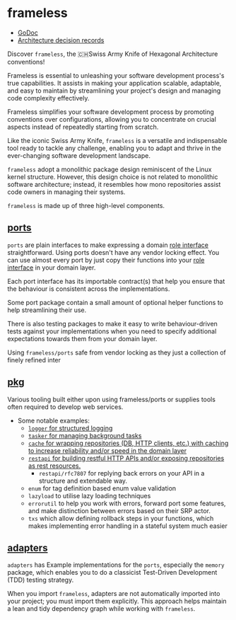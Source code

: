 # frameless

- [GoDoc](https://pkg.go.dev/github.com/adamluzsi/frameless)
- [Architecture decision records](docs/ADR)

Discover `frameless`, the 🇨🇭Swiss Army Knife of Hexagonal Architecture conventions!

Frameless is essential to unleashing your software development process's true capabilities.
It assists in making your application scalable, adaptable, and easy to maintain
by streamlining your project's design and managing code complexity effectively.

Frameless simplifies your software development process by promoting conventions over configurations,
allowing you to concentrate on crucial aspects instead of repeatedly starting from scratch.

Like the iconic Swiss Army Knife, `frameless` is a versatile and indispensable tool ready to tackle any challenge,
enabling you to adapt and thrive in the ever-changing software development landscape.

`frameless` adopt a monolithic package design reminiscent of the Linux kernel structure.
However, this design choice is not related to monolithic software architecture;
instead, it resembles how mono repositories assist code owners in managing their systems.

`frameless` is made up of three high-level components.

## [ports](ports/README.md)

`ports` are plain interfaces to make expressing a domain [role interface][:role-interface:] straightforward.
Using ports doesn't have any vendor locking effect. 
You can use almost every port by just copy their functions into your [role interface][:role-interface:] in your domain layer. 

Each port interface has its importable contract(s) that help you ensure
that the behaviour is consistent across the implementations.

Some port package contain a small amount of optional helper functions to help streamlining their use.

There is also testing packages to make it easy to write behaviour-driven tests against your implementations
  when you need to specify additional expectations towards them from your domain layer.

Using `frameless/ports` safe from vendor locking as they just a collection of finely refined inter

## [pkg](pkg/README.md)

Various tooling built either upon using frameless/ports or supplies tools often required to develop web services.

- Some notable examples:
    - [`logger` for structured logging](pkg/logger/README.md)
    - [`tasker` for managing background tasks](pkg/tasker/README.md)
    - [`cache` for wrapping repositories (DB, HTTP clients, etc.) with caching to increase reliability and/or speed in the domain layer](pkg/cache/README.md)
    - [`restapi` for building restful HTTP APIs and/or exposing repositories as rest resources.](pkg/restapi/README.md)
      - `restapi/rfc7807` for replying back errors on your API in a structure and extendable way. 
    - `enum` for tag definition based enum value validation
    - `lazyload` to utilise lazy loading techniques
    - `errorutil` to help you work with errors, forward port some features, and make distinction between errors based on their SRP actor.
    - `txs` which allow defining rollback steps in your functions, which makes implementing error handling in a stateful system much easier

## [adapters](adapters/README.md)

`adapters` has Example implementations for the `ports`, especially the `memory` package,
which enables you to do a classicist Test-Driven Development (TDD) testing strategy.

When you import `frameless`, adapters are not automatically imported into your project; you must import them
explicitly. This approach helps maintain a lean and tidy dependency graph while working with `frameless`.

[:role-interface:]: https://martinfowler.com/bliki/RoleInterface.html#:~:text=A%20role%20interface%20is%20defined,of%20these%20patterns%20of%20interaction
